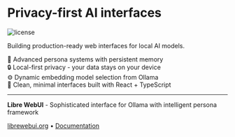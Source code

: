 # Privacy-first AI interfaces
![license](https://img.shields.io/github/license/libre-webui/libre-webui)

Building production-ready web interfaces for local AI models. 

🧠 Advanced persona systems with persistent memory  
🔒 Local-first privacy - your data stays on your device  
⚙️ Dynamic embedding model selection from Ollama  
🎨 Clean, minimal interfaces built with React + TypeScript

---

**Libre WebUI** - Sophisticated interface for Ollama with intelligent persona framework

[librewebui.org](https://librewebui.org) • [Documentation](https://docs.librewebui.org)
